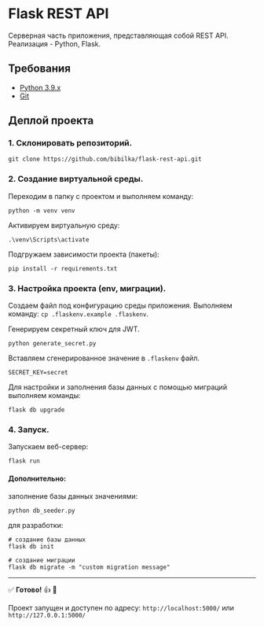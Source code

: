 # Flask REST API
Серверная часть приложения, представляющая собой REST API.
Реализация - Python, Flask.

## Требования
- [Python 3.9.x](https://www.python.org/downloads/)
- [Git](https://git-scm.com)

## Деплой проекта

### 1. Склонировать репозиторий. 
```
git clone https://github.com/bibilka/flask-rest-api.git
```
### 2. Создание виртуальной среды.
Переходим в папку с проектом и выполняем команду:
```
python -m venv venv
```
Активируем виртуальную среду:
```
.\venv\Scripts\activate
```
Подгружаем зависимости проекта (пакеты):
```
pip install -r requirements.txt
```
### 3. Настройка проекта (env, миграции).

Создаем файл под конфигурацию среды приложения. Выполняем команду: ```cp .flaskenv.example .flaskenv```.

Генерируем секретный ключ для JWT.
```
python generate_secret.py
```
Вставляем сгенерированное значение в ```.flaskenv``` файл.
```
SECRET_KEY=secret
```
Для настройки и заполнения базы данных с помощью миграций выполняем команды:
```
flask db upgrade
```

### 4. Запуск.

Запускаем веб-сервер:
```
flask run
```
#### Дополнительно:
заполнение базы данных значениями:
```
python db_seeder.py
```

для разработки:
```
# создание базы данных
flask db init

# создание миграции
flask db migrate -m "custom migration message"
```

_____
:white_check_mark: <b>Готово!</b> :+1: :tada: 

Проект запущен и доступен по адресу: `http://localhost:5000/` или `http://127.0.0.1:5000/`